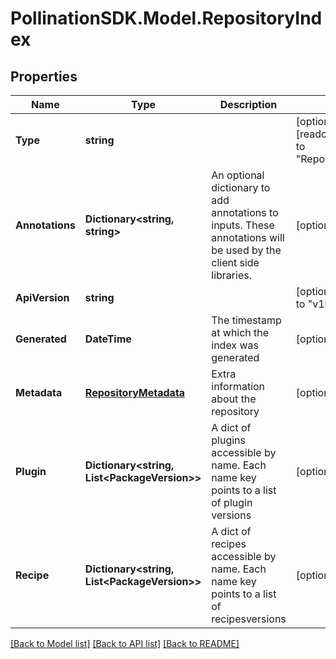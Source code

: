 
# PollinationSDK.Model.RepositoryIndex

## Properties

Name | Type | Description | Notes
------------ | ------------- | ------------- | -------------
**Type** | **string** |  | [optional] [readonly] [default to "RepositoryIndex"]
**Annotations** | **Dictionary&lt;string, string&gt;** | An optional dictionary to add annotations to inputs. These annotations will be used by the client side libraries. | [optional] 
**ApiVersion** | **string** |  | [optional] [default to "v1beta1"]
**Generated** | **DateTime** | The timestamp at which the index was generated | [optional] 
**Metadata** | [**RepositoryMetadata**](RepositoryMetadata.md) | Extra information about the repository | [optional] 
**Plugin** | **Dictionary&lt;string, List&lt;PackageVersion&gt;&gt;** | A dict of plugins accessible by name. Each name key points to a list of plugin versions | [optional] 
**Recipe** | **Dictionary&lt;string, List&lt;PackageVersion&gt;&gt;** | A dict of recipes accessible by name. Each name key points to a list of recipesversions | [optional] 

[[Back to Model list]](../README.md#documentation-for-models)
[[Back to API list]](../README.md#documentation-for-api-endpoints)
[[Back to README]](../README.md)

